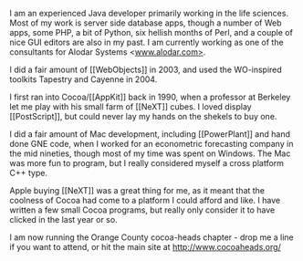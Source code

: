 

I am an experienced Java developer primarily working in the life sciences.  Most of my work is server side database apps, though a number of Web apps, some PHP, a bit of Python, six hellish months of Perl, and a couple of nice GUI editors are also in my past.  I am currently working as one of the consultants for Alodar Systems <www.alodar.com>.

I did a fair amount of [[WebObjects]] in 2003, and used the WO-inspired toolkits Tapestry and Cayenne in 2004.

I first ran into Cocoa/[[AppKit]] back in 1990, when a professor at Berkeley let me play with his small farm of [[NeXT]] cubes.  I loved display [[PostScript]], but could never lay my hands on the shekels to buy one.

I did a fair amount of Mac development, including [[PowerPlant]] and hand done GNE code, when I worked for an econometric forecasting company in the mid nineties, though most of my time was spent on Windows.  The Mac was more fun to program, but I really considered myself a cross platform C++ type.

Apple buying [[NeXT]] was a great thing for me, as it meant that the coolness of Cocoa had come to a platform I could afford and like.  I have written a few small Cocoa programs, but really only consider it to have clicked in the last year or so.

I am now running the Orange County cocoa-heads chapter - drop me a line if you want to attend, or hit the main site at <http://www.cocoaheads.org/>